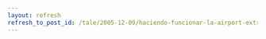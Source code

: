 ```yaml
---
layout: refresh
refresh_to_post_id: /tale/2005-12-09/haciendo-funcionar-la-airport-extreme-con-gnu-linux
---
```

